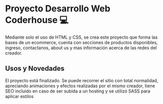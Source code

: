 # Proyecto Desarrollo Web Coderhouse 💻

Mediante solo el uso de HTML y CSS, se crea este proyecto que forma las bases de un ecommerce, cuenta con secciones de productos disponibles, ingreso, contactanos, about us y mas información acerca de las redes del creador.

## Usos y Novedades

El proyecto está finalizado. Se puede recorrer el sitio con total normalidad, apreciando animaciones y efectos realizadas por el mismo creador, tiene SEO incluido en caso de ser subida a un hosting y se utilizó SASS para aplicar estilos


